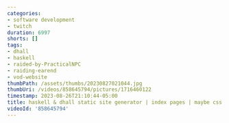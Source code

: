 ```yaml
---
categories:
- software development
- twitch
duration: 6997
shorts: []
tags:
- dhall
- haskell
- raided-by-PracticalNPC
- raiding-earend
- vod-website
thumbPath: /assets/thumbs/20230827021044.jpg
thumbUri: /videos/858645794/pictures/1716460122
timestamp: 2023-08-26T21:10:44-05:00
title: haskell & dhall static site generator | index pages | maybe css too?
videoId: '858645794'
---
```

